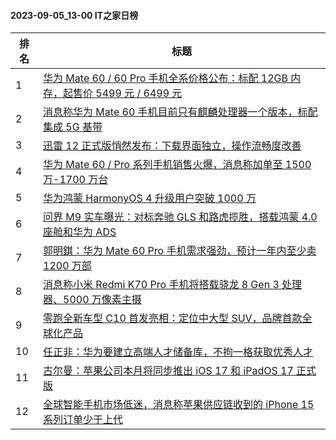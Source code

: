 #### 2023-09-05_13-00  IT之家日榜

| 排名 | 标题|
| --- | ---|
| 1 | [华为 Mate 60 / 60 Pro 手机全系价格公布：标配 12GB 内存，起售价 5499 元 / 6499 元](https://www.ithome.com/0/716/833.htm) |
| 2 | [消息称华为 Mate 60 手机目前只有麒麟处理器一个版本，标配集成 5G 基带](https://www.ithome.com/0/716/812.htm) |
| 3 | [迅雷 12 正式版悄然发布：下载界面独立，操作流畅度改善](https://www.ithome.com/0/716/874.htm) |
| 4 | [华为 Mate 60 / Pro 系列手机销售火爆，消息称加单至 1500 万-1700 万台](https://www.ithome.com/0/716/781.htm) |
| 5 | [华为鸿蒙 HarmonyOS 4 升级用户突破 1000 万](https://www.ithome.com/0/716/789.htm) |
| 6 | [问界 M9 实车曝光：对标奔驰 GLS 和路虎揽胜，搭载鸿蒙 4.0 座舱和华为 ADS](https://www.ithome.com/0/716/881.htm) |
| 7 | [郭明錤：华为 Mate 60 Pro 手机需求强劲，预计一年内至少卖 1200 万部](https://www.ithome.com/0/716/958.htm) |
| 8 | [消息称小米 Redmi K70 Pro 手机将搭载骁龙 8 Gen 3 处理器、5000 万像素主摄](https://www.ithome.com/0/716/826.htm) |
| 9 | [零跑全新车型 C10 首发亮相：定位中大型 SUV，品牌首款全球化产品](https://www.ithome.com/0/716/878.htm) |
| 10 | [任正非：华为要建立高端人才储备库，不拘一格获取优秀人才](https://www.ithome.com/0/716/797.htm) |
| 11 | [古尔曼：苹果公司本月将同步推出 iOS 17 和 iPadOS 17 正式版](https://www.ithome.com/0/716/842.htm) |
| 12 | [全球智能手机市场低迷，消息称苹果供应链收到的 iPhone 15 系列订单少于上代](https://www.ithome.com/0/716/889.htm) |
